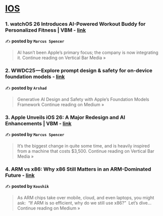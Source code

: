 
<h1><a href=https://medium.com/tag/ios/recommended target="_blank" rel="noopener noreferrer">IOS</a></h1>
<h3>1. watchOS 26 Introduces AI-Powered Workout Buddy for Personalized Fitness | VBM - <a href="https://medium.com/vertical-bar-media/watchos-26-introduces-ai-powered-workout-buddy-for-personalized-fitness-vbm-224b3777e26d?source=rss------ios-5" target="_blank" rel="noopener noreferrer">link</a></h3>

✍️ **posted by `Marcus Spencer`**

<blockquote>AI hasn’t been Apple’s primary focus; the company is now integrating it.
Continue reading on Vertical Bar Media »</blockquote>

<h3>2. WWDC25 — Explore prompt design & safety for on-device foundation models - <a href="https://sheikharshad.medium.com/wwdc25-explore-prompt-design-safety-for-on-device-foundation-models-4517a399974e?source=rss------ios-5" target="_blank" rel="noopener noreferrer">link</a></h3>

✍️ **posted by `Arshad`**

<blockquote>Generative AI Design and Safety with Apple’s Foundation Models Framework
Continue reading on Medium »</blockquote>

<h3>3. Apple Unveils iOS 26: A Major Redesign and AI Enhancements | VBM - <a href="https://medium.com/vertical-bar-media/apple-unveils-ios-26-a-major-redesign-and-ai-enhancements-vbm-e9e39e4284f0?source=rss------ios-5" target="_blank" rel="noopener noreferrer">link</a></h3>

✍️ **posted by `Marcus Spencer`**

<blockquote>It’s the biggest change in quite some time, and is heavily inspired from a machine that costs $3,500.
Continue reading on Vertical Bar Media »</blockquote>

<h3>4.  ARM vs x86: Why x86 Still Matters in an ARM-Dominated Future - <a href="https://medium.com/@dasbabai2017/arm-vs-x86-why-x86-still-matters-in-an-arm-dominated-future-39fdecb044d5?source=rss------ios-5" target="_blank" rel="noopener noreferrer">link</a></h3>

✍️ **posted by `Koushik`**

<blockquote>As ARM chips take over mobile, cloud, and even laptops, you might ask:
 “If ARM is so efficient, why do we still use x86?”
 Let’s dive…
Continue reading on Medium »</blockquote>

